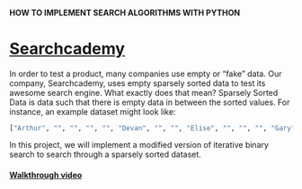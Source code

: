 #### HOW TO IMPLEMENT SEARCH ALGORITHMS WITH PYTHON

# [Searchcademy](https://www.codecademy.com/courses/search-algorithms/projects/searchcademy)

In order to test a product, many companies use empty or “fake” data. 
Our company, Searchcademy, uses empty sparsely sorted data to test its awesome search engine. 
What exactly does that mean? 
Sparsely Sorted Data is data such that there is empty data in between the sorted values. 
For instance, an example dataset might look like:
```Python
["Arthur", "", "", "", "", "Devan", "", "", "Elise", "", "", "", "Gary", "", "", "Mimi", "", "", "Parth", "", "", "", "Zachary"]
```
In this project, we will implement a modified version of iterative binary search to search through a sparsely sorted dataset.

#### [Walkthrough video](https://youtu.be/we3ZCfbrt_E)
